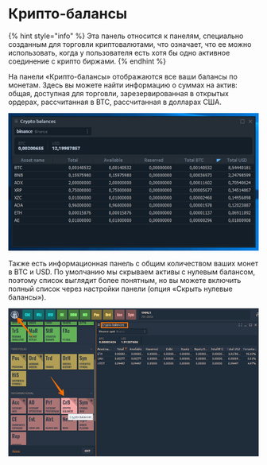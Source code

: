 # Крипто-балансы

{% hint style="info" %}
Эта панель относится к панелям, специально созданным для торговли криптовалютами, что означает, что ее можно использовать, когда у пользователя есть хотя бы одно активное соединение с крипто биржами.
{% endhint %}

На панели «Крипто-балансы» отображаются все ваши балансы по монетам. Здесь вы можете найти информацию о суммах на актив: общая, доступная для торговли, зарезервированная в открытых ордерах, рассчитанная в BTC, рассчитанная в долларах США.

![&#x421;&#x43F;&#x438;&#x441;&#x43E;&#x43A; &#x430;&#x43A;&#x442;&#x438;&#x432;&#x43D;&#x44B;&#x445; &#x43A;&#x440;&#x438;&#x43F;&#x442;&#x43E;&#x432;&#x430;&#x43B;&#x44E;&#x442;&#x43D;&#x44B;&#x445; &#x431;&#x430;&#x43B;&#x430;&#x43D;&#x441;&#x43E;&#x432;](../.gitbook/assets/cryptobalances.png)

Также есть информационная панель с общим количеством ваших монет в BTC и USD. По умолчанию мы скрываем активы с нулевым балансом, поэтому список выглядит более понятным, но вы можете включить полный список через настройки панели \(опция «Скрыть нулевые балансы»\).

![&#x41E;&#x442;&#x43A;&#x440;&#x43E;&#x439;&#x442;&#x435; &#x43F;&#x430;&#x43D;&#x435;&#x43B;&#x44C; &#x41A;&#x440;&#x438;&#x43F;&#x442;&#x43E;-&#x431;&#x430;&#x43B;&#x430;&#x43D;&#x441;&#x44B; &#x447;&#x435;&#x440;&#x435;&#x437; &#x433;&#x43B;&#x430;&#x432;&#x43D;&#x43E;&#x435; &#x43C;&#x435;&#x43D;&#x44E;](../.gitbook/assets/image%20%28198%29.png)

